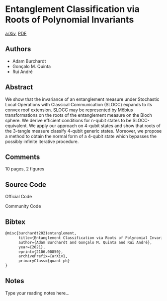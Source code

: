 
# Entanglement Classification via Roots of Polynomial Invariants

[arXiv](https://arxiv.org/abs/2106.0850), [PDF](https://arxiv.org/pdf/2106.0850.pdf)

## Authors

- Adam Burchardt
- Gonçalo M. Quinta
- Rui André

## Abstract

We show that the invariance of an entanglement measure under Stochastic Local Operations with Classical Communication (SLOCC) expands to its convex roof extension. SLOCC may be represented by Möbius transformations on the roots of the entanglement measure on the Bloch sphere. We derive efficient conditions for n-qubit states to be SLOCC-equivalent. We apply our approach on 4-qubit states and show that roots of the 3-tangle measure classify 4-qubit generic states. Moreover, we propose a method to obtain the normal form of a 4-qubit state which bypasses the possibly infinite iterative procedure.

## Comments

10 pages, 2 figures

## Source Code

Official Code



Community Code



## Bibtex

```tex
@misc{burchardt2021entanglement,
      title={Entanglement Classification via Roots of Polynomial Invariants}, 
      author={Adam Burchardt and Gonçalo M. Quinta and Rui André},
      year={2021},
      eprint={2106.00850},
      archivePrefix={arXiv},
      primaryClass={quant-ph}
}
```

## Notes

Type your reading notes here...

